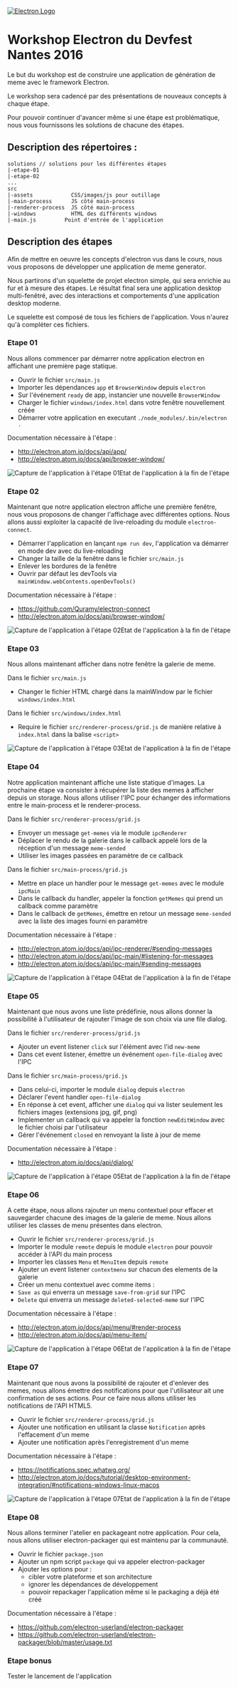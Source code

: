 [![Electron Logo](http://electron.atom.io/images/electron-logo.svg)](http://electron.atom.io/)

# Workshop Electron du Devfest Nantes 2016

Le but du workshop est de construire une application de génération de meme avec le framework Electron.

Le workshop sera cadencé par des présentations de nouveaux concepts à chaque étape.

Pour pouvoir continuer d'avancer même si une étape est problématique, nous vous fournissons les solutions de chacune des étapes.

## Description des répertoires :
```
solutions // solutions pour les différentes étapes
|-etape-01
|-etape-02
...
src
|-assets            CSS/images/js pour outillage
|-main-process      JS côté main-process
|-renderer-process  JS côté main-process
|-windows           HTML des différents windows
|-main.js         Point d'entrée de l'application
```

## Description des étapes

Afin de mettre en oeuvre les concepts d'electron vus dans le cours, nous vous proposons de développer une application de meme generator.

Nous partirons d'un squelette de projet electron simple, qui sera enrichie au fur et à mesure des étapes. Le résultat final sera une application desktop multi-fenêtré, avec des interactions et comportements d'une application desktop moderne.

Le squelette est composé de tous les fichiers de l'application. Vous n'aurez qu'à compléter ces fichiers.

### Etape 01

Nous allons commencer par démarrer notre application electron en affichant une première page statique.

- Ouvrir le fichier `src/main.js`
- Importer les dépendances `app` et `BrowserWindow` depuis `electron`
- Sur l'événement `ready` de app, instancier une nouvelle `BrowserWindow`
- Charger le fichier `windows/index.html` dans votre fenêtre nouvellement créée
- Démarrer votre application en executant `./node_modules/.bin/electron .`

Documentation nécessaire à l'étape :
- http://electron.atom.io/docs/api/app/
- http://electron.atom.io/docs/api/browser-window/

![Capture de l'application à l'étape 01](screenshots/etape-01.png)Etat de l'application à la fin de l'étape

### Etape 02

Maintenant que notre application electron affiche une première fenêtre, nous vous proposons de changer l'affichage avec différentes options. Nous allons aussi exploiter la capacité de live-reloading du module `electron-connect`.

- Démarrer l'application en lançant `npm run dev`, l'application va démarrer en mode dev avec du live-reloading
- Changer la taille de la fenêtre dans le fichier `src/main.js`
- Enlever les bordures de la fenêtre
- Ouvrir par défaut les devTools via `mainWindow.webContents.openDevTools()`

Documentation nécessaire à l'étape :
- https://github.com/Quramy/electron-connect
- http://electron.atom.io/docs/api/browser-window/

![Capture de l'application à l'étape 02](screenshots/etape-02.png)Etat de l'application à la fin de l'étape

### Etape 03

Nous allons maintenant afficher dans notre fenêtre la galerie de meme.

Dans le fichier `src/main.js`
- Changer le fichier HTML chargé dans la mainWindow par le fichier `windows/index.html`

Dans le fichier `src/windows/index.html`
- Require le fichier `src/renderer-process/grid.js` de manière relative à `index.html` dans la balise `<script>`

![Capture de l'application à l'étape 03](screenshots/etape-03.png)Etat de l'application à la fin de l'étape

### Etape 04

Notre application maintenant affiche une liste statique d'images. La prochaine étape va consister à récupérer la liste des memes à afficher depuis un storage. Nous allons utiliser l'IPC pour échanger des informations entre le main-process et le renderer-process.

Dans le fichier `src/renderer-process/grid.js`
- Envoyer un message `get-memes` via le module `ipcRenderer`
- Déplacer le rendu de la galerie dans le callback appelé lors de la réception d'un message `meme-sended`
- Utiliser les images passées en paramètre de ce callback

Dans le fichier `src/main-process/grid.js`
- Mettre en place un handler pour le message `get-memes` avec le module `ipcMain`
- Dans le callback du handler, appeler la fonction `getMemes` qui prend un callback comme paramètre
- Dans le callback de `getMemes`, émettre en retour un message `meme-sended` avec la liste des images fourni en paramètre

Documentation nécessaire à l'étape :
- http://electron.atom.io/docs/api/ipc-renderer/#sending-messages
- http://electron.atom.io/docs/api/ipc-main/#listening-for-messages
- http://electron.atom.io/docs/api/ipc-main/#sending-messages

![Capture de l'application à l'étape 04](screenshots/etape-04.png)Etat de l'application à la fin de l'étape

### Etape 05

Maintenant que nous avons une liste prédéfinie, nous allons donner la possibilité à l'utilisateur de rajouter l'image de son choix via une file dialog.

Dans le fichier `src/renderer-process/grid.js`
- Ajouter un event listener `click` sur l'élément avec l'id `new-meme`
- Dans cet event listener, émettre un événement `open-file-dialog` avec l'IPC

Dans le fichier `src/main-process/grid.js`
- Dans celui-ci, importer le module `dialog` depuis `electron`
- Déclarer l'event handler `open-file-dialog`
- En réponse à cet event, afficher une `dialog` qui va lister seulement les fichiers images (extensions jpg, gif, png)
- Implementer un callback qui va appeler la fonction `newEditWindow` avec le fichier choisi par l'utilisateur
- Gérer l'événement `closed` en renvoyant la liste à jour de meme

Documentation nécessaire à l'étape :
- http://electron.atom.io/docs/api/dialog/

![Capture de l'application à l'étape 05](screenshots/etape-05.png)Etat de l'application à la fin de l'étape

### Etape 06

A cette étape, nous allons rajouter un menu contextuel pour effacer et sauvegarder chacune des images de la galerie de meme. Nous allons utiliser les classes de menu présentes dans electron.

- Ouvrir le fichier `src/renderer-process/grid.js`
- Importer le module `remote` depuis le module `electron` pour pouvoir accéder à l'API du main process
- Importer les classes `Menu` et `MenuItem` depuis `remote`
- Ajouter un event listener `contextmenu` sur chacun des elements de la galerie
- Créer un menu contextuel avec comme items :
 - `Save as` qui enverra un message `save-from-grid` sur l'IPC
 - `Delete` qui enverra un message `deleted-selected-meme` sur l'IPC

Documentation nécessaire à l'étape :
- http://electron.atom.io/docs/api/menu/#render-process
- http://electron.atom.io/docs/api/menu-item/

![Capture de l'application à l'étape 06](screenshots/etape-06.png)Etat de l'application à la fin de l'étape

### Etape 07

Maintenant que nous avons la possibilité de rajouter et d'enlever des memes, nous allons émettre des notifications pour que l'utilisateur ait une confirmation de ses actions. Pour ce faire nous allons utiliser les notifications de l'API HTML5.

- Ouvrir le fichier `src/renderer-process/grid.js`
- Ajouter une notification en utilisant la classe `Notification` après l'effacement d'un meme
- Ajouter une notification après l'enregistrement d'un meme

Documentation nécessaire à l'étape :
- https://notifications.spec.whatwg.org/
- http://electron.atom.io/docs/tutorial/desktop-environment-integration/#notifications-windows-linux-macos

![Capture de l'application à l'étape 07](screenshots/etape-07.png)Etat de l'application à la fin de l'étape

### Etape 08

Nous allons terminer l'atelier en packageant notre application. Pour cela, nous allons utiliser electron-packager qui est maintenu par la communauté.

- Ouvrir le fichier `package.json`
- Ajouter un npm script `package` qui va appeler electron-packager
- Ajouter les options pour :
  - cibler votre plateforme et son architecture
  - ignorer les dépendances de développement
  - pouvoir repackager l'application même si le packaging a déjà été créé

Documentation nécessaire à l'étape :
- https://github.com/electron-userland/electron-packager
- https://github.com/electron-userland/electron-packager/blob/master/usage.txt

### Etape bonus

Tester le lancement de l'application
